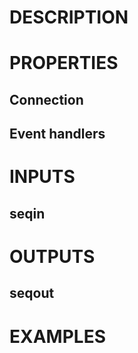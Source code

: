 # DESCRIPTION

# PROPERTIES

## Connection

## Event handlers

# INPUTS

## seqin

# OUTPUTS

## seqout

# EXAMPLES
